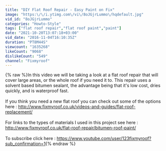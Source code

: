 ```yaml
---
title: "DIY Flat Roof Repair - Easy Paint on Fix"
image: "https:\/\/i.ytimg.com\/vi\/8oJGjrLummo\/hqdefault.jpg"
vid_id: "8oJGjrLummo"
categories: "Howto-Style"
tags: ["flat roof repair","flat roof paint","paint"]
date: "2021-10-20T13:07:18+03:00"
vid_date: "2016-11-04T16:10:35Z"
duration: "PT8M44S"
viewcount: "1635268"
likeCount: "9068"
dislikeCount: "549"
channel: "Fixmyroof"
---
```

{% raw %}In this video we will be taking a look at a flat roof repair that will cover large areas, or the whole roof if you need it to. This repair uses a solvent based bitumen sealant, the advantage being that it's low cost, dries quickly, and is waterproof fast.<br /><br />If you think you need a new flat roof you can check out some of the options here : <a rel="nofollow" target="blank" href="http://www.fixmyroof.co.uk/videos-and-guides/flat-roof-replacement/">http://www.fixmyroof.co.uk/videos-and-guides/flat-roof-replacement/</a><br /><br />For links to the types of materials I used in this project see here : <a rel="nofollow" target="blank" href="http://www.fixmyroof.co.uk/flat-roof-repair/bitumen-roof-paint/">http://www.fixmyroof.co.uk/flat-roof-repair/bitumen-roof-paint/</a> <br /><br />To subscribe click here : <a rel="nofollow" target="blank" href="https://www.youtube.com/user/123fixmyroof?sub_confirmation=1">https://www.youtube.com/user/123fixmyroof?sub_confirmation=1</a>{% endraw %}

